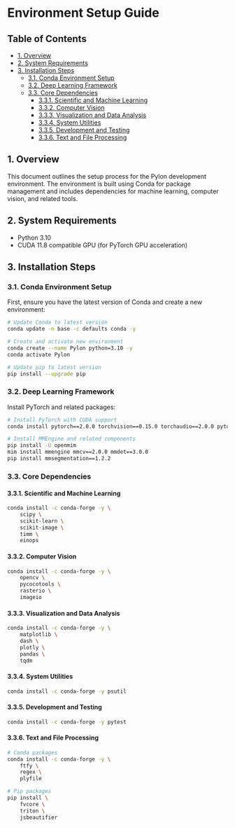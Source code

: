 # Environment Setup Guide <!-- omit in toc -->

## Table of Contents <!-- omit in toc -->

- [1. Overview](#1-overview)
- [2. System Requirements](#2-system-requirements)
- [3. Installation Steps](#3-installation-steps)
  - [3.1. Conda Environment Setup](#31-conda-environment-setup)
  - [3.2. Deep Learning Framework](#32-deep-learning-framework)
  - [3.3. Core Dependencies](#33-core-dependencies)
    - [3.3.1. Scientific and Machine Learning](#331-scientific-and-machine-learning)
    - [3.3.2. Computer Vision](#332-computer-vision)
    - [3.3.3. Visualization and Data Analysis](#333-visualization-and-data-analysis)
    - [3.3.4. System Utilities](#334-system-utilities)
    - [3.3.5. Development and Testing](#335-development-and-testing)
    - [3.3.6. Text and File Processing](#336-text-and-file-processing)

## 1. Overview

This document outlines the setup process for the Pylon development environment. The environment is built using Conda for package management and includes dependencies for machine learning, computer vision, and related tools.

## 2. System Requirements

- Python 3.10
- CUDA 11.8 compatible GPU (for PyTorch GPU acceleration)

## 3. Installation Steps

### 3.1. Conda Environment Setup

First, ensure you have the latest version of Conda and create a new environment:
```bash
# Update Conda to latest version
conda update -n base -c defaults conda -y

# Create and activate new environment
conda create --name Pylon python=3.10 -y
conda activate Pylon

# Update pip to latest version
pip install --upgrade pip
```

### 3.2. Deep Learning Framework

Install PyTorch and related packages:
```bash
# Install PyTorch with CUDA support
conda install pytorch==2.0.0 torchvision==0.15.0 torchaudio==2.0.0 pytorch-cuda=11.8 -c pytorch -c nvidia -y

# Install MMEngine and related components
pip install -U openmim
mim install mmengine mmcv==2.0.0 mmdet==3.0.0
pip install mmsegmentation==1.2.2
```

### 3.3. Core Dependencies

#### 3.3.1. Scientific and Machine Learning

```bash
conda install -c conda-forge -y \
    scipy \
    scikit-learn \
    scikit-image \
    timm \
    einops
```

#### 3.3.2. Computer Vision

```bash
conda install -c conda-forge -y \
    opencv \
    pycocotools \
    rasterio \
    imageio
```

#### 3.3.3. Visualization and Data Analysis

```bash
conda install -c conda-forge -y \
    matplotlib \
    dash \
    plotly \
    pandas \
    tqdm
```

#### 3.3.4. System Utilities

```bash
conda install -c conda-forge -y psutil
```

#### 3.3.5. Development and Testing

```bash
conda install -c conda-forge -y pytest
```

#### 3.3.6. Text and File Processing

```bash
# Conda packages
conda install -c conda-forge -y \
    ftfy \
    regex \
    plyfile

# Pip packages
pip install \
    fvcore \
    triton \
    jsbeautifier
```
